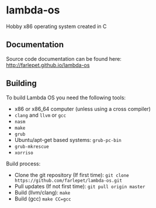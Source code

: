 lambda-os
=========

Hobby x86 operating system created in C

Documentation
-------------

Source code documentation can be found here: http://farlepet.github.io/lambda-os

Building
--------

To build Lambda OS you need the following tools:
 * x86 or x86_64 computer (unless using a cross compiler)
 * `clang` and `llvm` or `gcc`
 * `nasm`
 * `make`
 * `grub`
 * Ubuntu/apt-get based systems: `grub-pc-bin`
 * `grub-mkrescue`
 * `xorriso`

Build process:
 * Clone the git repository (If first time): `git clone https://github.com/farlepet/lambda-os.git`
 * Pull updates (If not first time): `git pull origin master`
 * Build (llvm/clang): `make`
 * Build (gcc) `make CC=gcc`

